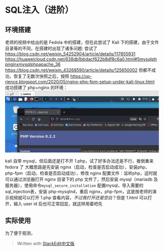 
# SQL注入（进阶）

## 环境搭建

老师的视频中给出的是 Fedola 中的搭建，但在此尝试了 Kali 下的搭建，由于文件目录等的不同，在搭建时出现了诸多问题:
尝试了
https://blog.csdn.net/weixin_54252904/article/details/117855931
https://huaweicloud.csdn.net/638db1bbdacf622b8df8c6a0.html#5mysqlphpnginxmysqlphpapache_36
https://blog.csdn.net/weixin_43268590/article/details/125650002
但都不成功，恢复了无数次快照之后，按照
https://xp-rience.blogspot.com/2020/05/nginx-php-fpm-setup-under-kali-linux.html
成功搭建了 php+nginx 的环境：
![输入图片说明](/imgs/2023-05-01/ybY35dzlQrrS24fa.png)

kali 自带 mysql，但后面还是打不开 1.php，试了好多办法还是不行，推倒重来 fedora 了
大概思路是先安装 nginx（启动，检查是否启动成功），安装php、php-fpm（启动，检查是否启动成功），修改 nginx 配置文件：监听php，这时就可以通过浏览器打开 nginx 目录下的 php 文件了，然后安装 mysql（mariadb 及服务器），使用命令`mysql_secure_installation` 配置mysql，导入需要的sql_injection表，安装 php-mysqlnd，重启 nginx，php-fpm，这是按老师的演示视频就可以打开 1.php 查看内容，*不过我打开还是空白*？但是 1.html 可以打开，输入 user id 后也可正常回显，就这样用着吧先

## 实际使用

为了便于观测，
> Written with [StackEdit中文版](https://stackedit.cn/).
<!--stackedit_data:
eyJoaXN0b3J5IjpbMTk3NzU2OTE0NSwxNTg5MDQ4NTg5LC0xOD
U4ODYyOTU3LC0xNTY2MzU0MTcwLDI3MTk5MDYzNCwyMzk3NDcy
MjYsLTIwNjg3ODg1MTIsMTY0ODU1NjYxMCwtMTgwMjM3ODA2MC
wtMTkxNTQyNjk1LC01OTg5MDIxNSwtMzU5MTk1Nzk3LDIzMjA4
MTczLDE3MzI2NzYxODhdfQ==
-->